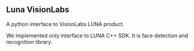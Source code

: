 Luna VisionLabs
---------------

A python interface to VisionLabs LUNA product. 

We implemented only interface to LUNA C++ SDK. It is face detection and recognition library.


